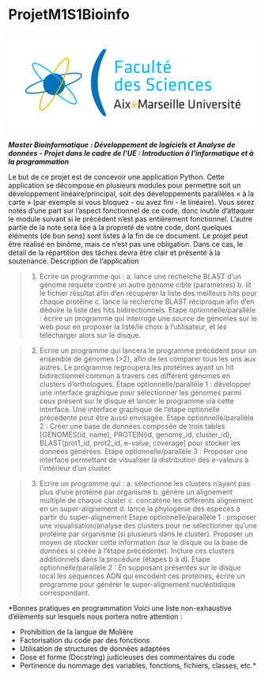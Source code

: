 # ProjetM1S1Bioinfo

![Logo](photos/logo.png)

***Master Bioinformatique : Développement de logiciels et Analyse de données - Projet dans le cadre de l'UE : Introduction à l'informatique et à la programmation***


Le but de ce projet est de concevoir une application Python. Cette application se décompose en plusieurs modules pour permettre soit un développement linéaire/principal, soit des développements parallèles « à la carte » (par exemple si vous bloquez - ou avez fini - le linéaire). Vous serez notés d’une part sur l’aspect fonctionnel de ce code, donc inutile d’attaquer le module suivant si le précédent n’est pas entièrement fonctionnel. L’autre partie de la note sera liée à la propreté de votre code, dont quelques éléments (de bon sens) sont listés à la fin de ce document.
Le projet peut être réalisé en binôme, mais ce n’est pas une obligation. Dans ce cas, le détail de la répartition des tâches devra être clair et présenté à la soutenance.
Description de l’application
> 1.	Ecrire un programme qui :
a.	lance une recherche BLAST d’un génome requête contre un autre génome cible (paramètres)
b.	lit le fichier résultat afin d’en récupérer la liste des meilleurs hits pour chaque protéine
c.	lance la recherche BLAST réciproque afin d’en déduire la liste des hits bidirectionnels.
Etape optionnelle/parallèle : écrire un programme qui interroge une source de génomes sur le web pour en proposer la liste/le choix à l’utilisateur, et les télécharger alors sur le disque.

> 2.	Ecrire un programme qui lancera le programme précédent pour un ensemble de génomes (>2), afin de les comparer tous les uns aux autres. Le programme regroupera les protéines ayant un hit bidirectionnel commun à travers ces différent génomes en clusters d’orthologues.
Etape optionnelle/parallèle 1 : développer une interface graphique pour sélectionner les génomes parmi ceux présent sur le disque et lancer le programme via cette interface. Une interface graphique de l’étape optionelle précédente peut être aussi envisagée.
Etape optionnelle/parallèle 2 : Créer une base de données composée de trois tables [GENOMES(id, name), PROTEIN(id, genome_id, cluster_id), BLAST(prot1_id, prot2_id, e-value, coverage] pour stocker les données générées.
Etape optionnelle/parallèle 3 : Proposer une interface permettant de visualiser la distribution des e-valeurs à l’intérieur d’un cluster.

> 3.	Ecrire un programme qui :
a.	sélectionne les clusters n’ayant pas plus d’une protéine par organisme
b.	génère un alignement multiple de chaque cluster
c.	concatène les différents alignement en un super-alignement
d.	lance la phylogénie des espèces à partir du super-alignement
Etape optionnelle/parallèle 1 : proposer une visualisation/analyse des clusters pour ne sélectionner qu’une protéine par organisme (si plusieurs dans le cluster). Proposer un moyen de stocker cette information (sur le disque ou la base de données si créée à l’étape précédente). Inclure ces clusters additionnels dans la procédure (étapes b à d).
Etape optionnelle/parallèle 2 : En supposant présentes sur le disque local les séquences ADN qui encodent ces protéines, écrire un programme pour générer le super-alignement nucléotidique correspondant.

*Bonnes pratiques en programmation
Voici une liste non-exhaustive d’éléments sur lesquels nous portera notre attention :
- Prohibition de la langue de Molière
-	Factorisation du code par des fonctions
-	Utilisation de structures de données adaptées
-	Dose et forme (Docstring) judicieuses des commentaires du code
-	Pertinence du nommage des variables, fonctions, fichiers, classes, etc.*

